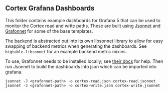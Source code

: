 ## Cortex Grafana Dashboards

This folder contains example dashboards for Grafana 5 that can be used to monitor the Cortex read and write paths. These are built using [Jsonnet](http://jsonnet.org/) and [Grafonnet](https://github.com/grafana/grafonnet-lib) for some of the base templates.

The backend is abstracted out into its own libsonnet library to allow for easy swapping of backend metrics when generating the dashboards. See `bigtable.libsonnet` for an example backend metric mixins.

To use, Grafonnet needs to be installed locally; see [their docs](https://github.com/grafana/grafonnet-lib#install-grafonnet) for help. Then run Jsonnet to build the dashboards into json which can be imported into grafana.

```
jsonnet -J <grafonnet-path> -o cortex-read.json cortex-read.jsonnet
jsonnet -J <grafonnet-path> -o cortex-write.json cortex-write.jsonnet
```
